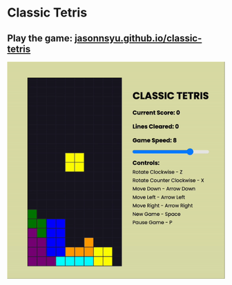 # Classic Tetris

## Play the game: [jasonnsyu.github.io/classic-tetris](https://jasonnsyu.github.io/classic-tetris)

![GIF of the game](./classic-tetris.gif)


